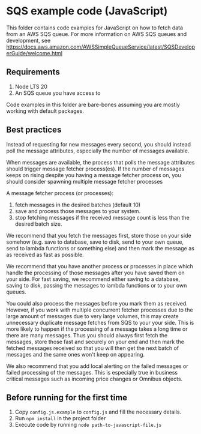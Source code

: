 # SQS example code (JavaScript)

This folder contains code examples for JavaScript on how to fetch data from an AWS SQS queue. For more information on AWS SQS queues and development, see https://docs.aws.amazon.com/AWSSimpleQueueService/latest/SQSDeveloperGuide/welcome.html

## Requirements
1. Node LTS 20
2. An SQS queue you have access to

Code examples in this folder are bare-bones assuming you are mostly working with default packages. 

## Best practices

Instead of requesting for new messages every second, you should instead poll the message attributes, especially the number of messages available.

When messages are available, the process that polls the message attributes should trigger message fetcher process(es). If the number of messages keeps on rising despite you having a message fetcher process on, you should consider spawning multiple message fetcher processes

A message fetcher process (or processes):

1. fetch messages in the desired batches (default 10)
2. save and process those messages to your system.
3. stop fetching messages if the received message count is less than the desired batch size.

We recommend that you fetch the messages first, store those on your side somehow  (e.g. save to database, save to disk, send to your own queue, send to lambda functions or something else) and then mark the message as as received as fast as possible.

We recommend that you have another process or processes in place which handle the processing of those messages after you have saved them on your side. For fast saving, we recommend either saving to a database, saving to disk, passing the messages to lambda functions or to your own queues.

You could also process the messages before you mark them as received. However, if you work with multiple concurrent fetcher processes due to the large amount of messages due to very large volumes, this may create unnecessary duplicate message fetches from SQS to your your side. This is more likely to happen if the processing of a message takes a long time or there are many messages. Thus you should always first fetch the messages, store those fast and securely on your end and then mark the fetched messages received so that you will then get the next batch of messages and the same ones won't keep on appearing. 

We also recommend that you add local alerting on the failed messages or failed processing of the messages. This is especially true in business critical messages such as incoming price changes or Omnibus objects.

## Before running for the first time

1. Copy `config.js.example` to `config.js` and fill the necessary details.
2. Run `npm install` in the project folder
3. Execute code by running `node path-to-javascript-file.js`